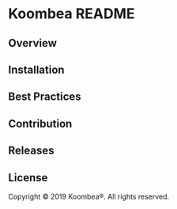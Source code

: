 # Koombea README

## Overview

## Installation

## Best Practices

## Contribution

## Releases

## License

Copyright © 2019 Koombea®. All rights reserved.
